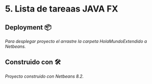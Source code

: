 # 5. Lista de tareaas JAVA FX

## Deployment 📦

_Para desplegar proyecto el arrastre la carpeta HolaMundoExtendido a Netbeans._

## Construido con 🛠️

_Proyecto construido con Netbeans 8.2._